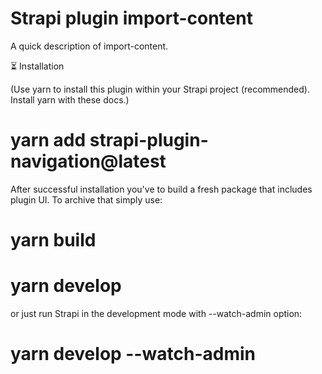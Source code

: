 # Strapi plugin import-content

A quick description of import-content.

⏳ Installation

(Use yarn to install this plugin within your Strapi project (recommended). Install yarn with these docs.)

# yarn add strapi-plugin-navigation@latest

After successful installation you've to build a fresh package that includes plugin UI. To archive that simply use:

# yarn build
# yarn develop

or just run Strapi in the development mode with --watch-admin option:

# yarn develop --watch-admin
